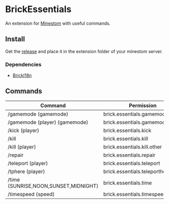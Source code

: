 # BrickEssentials

An extension for [Minestom](https://github.com/Minestom/Minestom) with useful commands.

## Install

Get the [release](https://github.com/MinestomBrick/BrickEssentials/releases)
and place it in the extension folder of your minestom server.

### Dependencies
* [BrickI18n](https://github.com/MinestomBrick/BrickI18n)


## Commands

| Command                              | Permission                      |
|--------------------------------------|---------------------------------|
| /gamemode (gamemode)                 | brick.essentials.gamemode       |
| /gamemode (player) (gamemode)        | brick.essentials.gamemode.other |
| /kick (player)                       | brick.essentials.kick           |
| /kill                                | brick.essentials.kill           |
| /kill (player)                       | brick.essentials.kill.other     |
| /repair                              | brick.essentials.repair         |
| /teleport (player)                   | brick.essentials.teleport       |
| /tphere (player)                     | brick.essentials.teleporthere   |
| /time (SUNRISE,NOON,SUNSET,MIDNIGHT) | brick.essentials.time           |
| /timespeed (speed)                   | brick.essentials.timespeed      |
